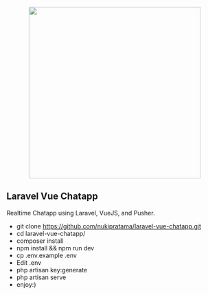 <p align="center">
    <img src="https://res.cloudinary.com/dtfbvvkyp/image/upload/v1566331377/laravel-logolockup-cmyk-red.svg"
        width="400">
</p>

## Laravel Vue Chatapp

Realtime Chatapp using Laravel, VueJS, and Pusher.

- git clone https://github.com/nukipratama/laravel-vue-chatapp.git
- cd laravel-vue-chatapp/
- composer install
- npm install && npm run dev
- cp .env.example .env
- Edit .env
- php artisan key:generate
- php artisan serve
- enjoy:)
